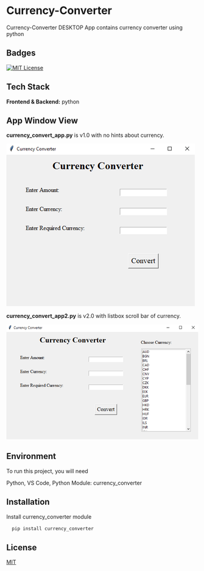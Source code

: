 
# Currency-Converter 

Currency-Converter DESKTOP App contains currency converter using python


## Badges

[![MIT License](https://img.shields.io/badge/License-MIT-green.svg)](https://choosealicense.com/licenses/mit/)



## Tech Stack

**Frontend & Backend:** python



## App Window View
**currency_convert_app.py** is v1.0 with no hints about currency.

![App Screenshot](https://raw.githubusercontent.com/Sazol-Sarker/Currency-Converter/38d41c9d7f0acd5218488ceef0afa9f618980409/app%20window%20ss/1.PNG)

**currency_convert_app2.py** is v2.0 with listbox scroll bar of currency.

![App Screenshot](https://raw.githubusercontent.com/Sazol-Sarker/Currency-Converter/38d41c9d7f0acd5218488ceef0afa9f618980409/app%20window%20ss/2.PNG)

## Environment 

To run this project, you will need 

Python,
VS Code,
Python Module: currency_converter


## Installation

Install currency_converter module

```bash
  pip install currency_converter
```
    
## License

[MIT](https://choosealicense.com/licenses/mit/)

